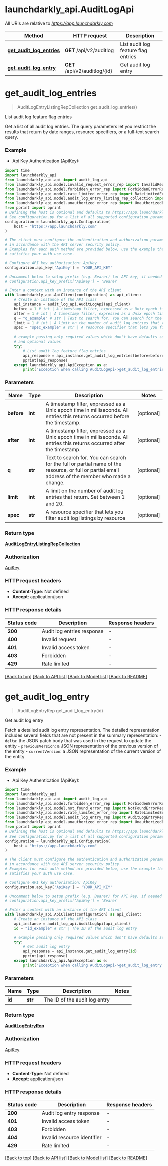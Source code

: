 # launchdarkly_api.AuditLogApi

All URIs are relative to *https://app.launchdarkly.com*

Method | HTTP request | Description
------------- | ------------- | -------------
[**get_audit_log_entries**](AuditLogApi.md#get_audit_log_entries) | **GET** /api/v2/auditlog | List audit log feature flag entries
[**get_audit_log_entry**](AuditLogApi.md#get_audit_log_entry) | **GET** /api/v2/auditlog/{id} | Get audit log entry


# **get_audit_log_entries**
> AuditLogEntryListingRepCollection get_audit_log_entries()

List audit log feature flag entries

Get a list of all audit log entries. The query parameters let you restrict the results that return by date ranges, resource specifiers, or a full-text search query.

### Example

* Api Key Authentication (ApiKey):

```python
import time
import launchdarkly_api
from launchdarkly_api.api import audit_log_api
from launchdarkly_api.model.invalid_request_error_rep import InvalidRequestErrorRep
from launchdarkly_api.model.forbidden_error_rep import ForbiddenErrorRep
from launchdarkly_api.model.rate_limited_error_rep import RateLimitedErrorRep
from launchdarkly_api.model.audit_log_entry_listing_rep_collection import AuditLogEntryListingRepCollection
from launchdarkly_api.model.unauthorized_error_rep import UnauthorizedErrorRep
from pprint import pprint
# Defining the host is optional and defaults to https://app.launchdarkly.com
# See configuration.py for a list of all supported configuration parameters.
configuration = launchdarkly_api.Configuration(
    host = "https://app.launchdarkly.com"
)

# The client must configure the authentication and authorization parameters
# in accordance with the API server security policy.
# Examples for each auth method are provided below, use the example that
# satisfies your auth use case.

# Configure API key authorization: ApiKey
configuration.api_key['ApiKey'] = 'YOUR_API_KEY'

# Uncomment below to setup prefix (e.g. Bearer) for API key, if needed
# configuration.api_key_prefix['ApiKey'] = 'Bearer'

# Enter a context with an instance of the API client
with launchdarkly_api.ApiClient(configuration) as api_client:
    # Create an instance of the API class
    api_instance = audit_log_api.AuditLogApi(api_client)
    before = 1 # int | A timestamp filter, expressed as a Unix epoch time in milliseconds.  All entries this returns occurred before the timestamp. (optional)
    after = 1 # int | A timestamp filter, expressed as a Unix epoch time in milliseconds. All entries this returns occurred after the timestamp. (optional)
    q = "q_example" # str | Text to search for. You can search for the full or partial name of the resource, or full or partial email address of the member who made a change. (optional)
    limit = 1 # int | A limit on the number of audit log entries that return. Set between 1 and 20. (optional)
    spec = "spec_example" # str | A resource specifier that lets you filter audit log listings by resource (optional)

    # example passing only required values which don't have defaults set
    # and optional values
    try:
        # List audit log feature flag entries
        api_response = api_instance.get_audit_log_entries(before=before, after=after, q=q, limit=limit, spec=spec)
        pprint(api_response)
    except launchdarkly_api.ApiException as e:
        print("Exception when calling AuditLogApi->get_audit_log_entries: %s\n" % e)
```


### Parameters

Name | Type | Description  | Notes
------------- | ------------- | ------------- | -------------
 **before** | **int**| A timestamp filter, expressed as a Unix epoch time in milliseconds.  All entries this returns occurred before the timestamp. | [optional]
 **after** | **int**| A timestamp filter, expressed as a Unix epoch time in milliseconds. All entries this returns occurred after the timestamp. | [optional]
 **q** | **str**| Text to search for. You can search for the full or partial name of the resource, or full or partial email address of the member who made a change. | [optional]
 **limit** | **int**| A limit on the number of audit log entries that return. Set between 1 and 20. | [optional]
 **spec** | **str**| A resource specifier that lets you filter audit log listings by resource | [optional]

### Return type

[**AuditLogEntryListingRepCollection**](AuditLogEntryListingRepCollection.md)

### Authorization

[ApiKey](../README.md#ApiKey)

### HTTP request headers

 - **Content-Type**: Not defined
 - **Accept**: application/json


### HTTP response details

| Status code | Description | Response headers |
|-------------|-------------|------------------|
**200** | Audit log entries response |  -  |
**400** | Invalid request |  -  |
**401** | Invalid access token |  -  |
**403** | Forbidden |  -  |
**429** | Rate limited |  -  |

[[Back to top]](#) [[Back to API list]](../README.md#documentation-for-api-endpoints) [[Back to Model list]](../README.md#documentation-for-models) [[Back to README]](../README.md)

# **get_audit_log_entry**
> AuditLogEntryRep get_audit_log_entry(id)

Get audit log entry

Fetch a detailed audit log entry representation. The detailed representation includes several fields that are not present in the summary representation:  - `delta`: the JSON patch body that was used in the request to update the entity - `previousVersion`: a JSON representation of the previous version of the entity - `currentVersion`: a JSON representation of the current version of the entity 

### Example

* Api Key Authentication (ApiKey):

```python
import time
import launchdarkly_api
from launchdarkly_api.api import audit_log_api
from launchdarkly_api.model.forbidden_error_rep import ForbiddenErrorRep
from launchdarkly_api.model.not_found_error_rep import NotFoundErrorRep
from launchdarkly_api.model.rate_limited_error_rep import RateLimitedErrorRep
from launchdarkly_api.model.audit_log_entry_rep import AuditLogEntryRep
from launchdarkly_api.model.unauthorized_error_rep import UnauthorizedErrorRep
from pprint import pprint
# Defining the host is optional and defaults to https://app.launchdarkly.com
# See configuration.py for a list of all supported configuration parameters.
configuration = launchdarkly_api.Configuration(
    host = "https://app.launchdarkly.com"
)

# The client must configure the authentication and authorization parameters
# in accordance with the API server security policy.
# Examples for each auth method are provided below, use the example that
# satisfies your auth use case.

# Configure API key authorization: ApiKey
configuration.api_key['ApiKey'] = 'YOUR_API_KEY'

# Uncomment below to setup prefix (e.g. Bearer) for API key, if needed
# configuration.api_key_prefix['ApiKey'] = 'Bearer'

# Enter a context with an instance of the API client
with launchdarkly_api.ApiClient(configuration) as api_client:
    # Create an instance of the API class
    api_instance = audit_log_api.AuditLogApi(api_client)
    id = "id_example" # str | The ID of the audit log entry

    # example passing only required values which don't have defaults set
    try:
        # Get audit log entry
        api_response = api_instance.get_audit_log_entry(id)
        pprint(api_response)
    except launchdarkly_api.ApiException as e:
        print("Exception when calling AuditLogApi->get_audit_log_entry: %s\n" % e)
```


### Parameters

Name | Type | Description  | Notes
------------- | ------------- | ------------- | -------------
 **id** | **str**| The ID of the audit log entry |

### Return type

[**AuditLogEntryRep**](AuditLogEntryRep.md)

### Authorization

[ApiKey](../README.md#ApiKey)

### HTTP request headers

 - **Content-Type**: Not defined
 - **Accept**: application/json


### HTTP response details

| Status code | Description | Response headers |
|-------------|-------------|------------------|
**200** | Audit log entry response |  -  |
**401** | Invalid access token |  -  |
**403** | Forbidden |  -  |
**404** | Invalid resource identifier |  -  |
**429** | Rate limited |  -  |

[[Back to top]](#) [[Back to API list]](../README.md#documentation-for-api-endpoints) [[Back to Model list]](../README.md#documentation-for-models) [[Back to README]](../README.md)

